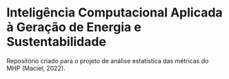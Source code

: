 # Inteligência Computacional Aplicada à Geração de Energia e Sustentabilidade

Repositório criado para o projeto de análise estatística das métricas do MHP (Maciel, 2022).
